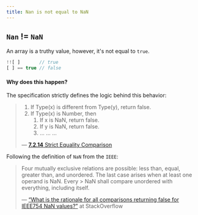 ```yaml
---
title: Nan is not equal to NaN
---
```


## `Nan` != `NaN`

An array is a truthy value, however, it's not equal to `true`.

```js
!![ ]       // true
[ ] == true // false
```

#### Why does this happen?

The specification strictly defines the logic behind this behavior:

> 1. If Type(x) is different from Type(y), return false.
> 1. If Type(x) is Number, then
>       1. If x is NaN, return false.
>       2. If y is NaN, return false.
>       3. … … …
>
> — [**7.2.14** Strict Equality Comparison](https://www.ecma-international.org/publications-and-standards/standards/ecma-262/#sec-strict-equality-comparison)

Following the definition of `NaN` from the `IEEE`:

> Four mutually exclusive relations are possible: less than, equal, greater than, and unordered. The last case arises when at least one operand is NaN. Every > NaN shall compare unordered with everything, including itself.
>
> — [“What is the rationale for all comparisons returning false for IEEE754 NaN values?”](https://stackoverflow.com/questions/1565164/what-is-the-rationale-for-all-comparisons-returning-false-for-ieee754-nan-values#1573715) at StackOverflow